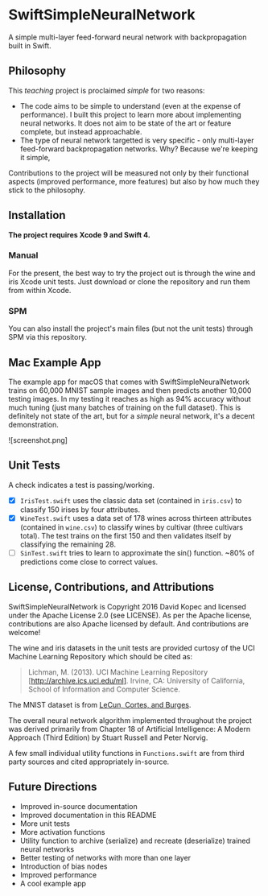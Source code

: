 # SwiftSimpleNeuralNetwork
A simple multi-layer feed-forward neural network with backpropagation built in Swift.

## Philosophy
This *teaching* project is proclaimed *simple* for two reasons:
- The code aims to be simple to understand (even at the expense of performance). I built this project to learn more about implementing neural networks. It does not aim to be state of the art or feature complete, but instead approachable.
- The type of neural network targetted is very specific - only multi-layer feed-forward backpropagation networks. Why? Because we're keeping it simple,

Contributions to the project will be measured not only by their functional aspects (improved performance, more features) but also by how much they stick to the philosophy.

## Installation

**The project requires Xcode 9 and Swift 4.**

### Manual

For the present, the best way to try the project out is through the wine and iris Xcode unit tests. Just download or clone the repository and run them from within Xcode.

### SPM

You can also install the project's main files (but not the unit tests) through SPM via this repository.

## Mac Example App

The example app for macOS that comes with SwiftSimpleNeuralNetwork trains on 60,000 MNIST sample images and then predicts another 10,000 testing images. In my testing it reaches as high as 94% accuracy without much tuning (just many batches of training on the full dataset). This is definitely not state of the art, but for a *simple* neural network, it's a decent demonstration.

![screenshot.png]

## Unit Tests

A check indicates a test is passing/working.
- [x] `IrisTest.swift` uses the classic data set (contained in `iris.csv`) to classify 150 irises by four attributes.
- [x] `WineTest.swift` uses a data set of 178 wines across thirteen attributes (contained in `wine.csv`) to classify wines by cultivar (three cultivars total). The test trains on the first 150 and then validates itself by classifying the remaining 28.
- [ ] `SinTest.swift` tries to learn to approximate the sin() function. ~80% of predictions come close to correct values.

## License, Contributions, and Attributions

SwiftSimpleNeuralNetwork is Copyright 2016 David Kopec and licensed under the Apache License 2.0 (see LICENSE). As per the Apache license, contributions are also Apache licensed by default. And contributions are welcome!

The wine and iris datasets in the unit tests are provided curtosy of the UCI Machine Learning Repository which should be cited as:
> Lichman, M. (2013). UCI Machine Learning Repository [http://archive.ics.uci.edu/ml]. Irvine, CA: University of California, School of Information and Computer Science.

The MNIST dataset is from [LeCun, Cortes, and Burges](http://yann.lecun.com/exdb/mnist/).

The overall neural network algorithm implemented throughout the project was derived primarily from Chapter 18 of Artificial Intelligence: A Modern Approach (Third Edition) by Stuart Russell and Peter Norvig.

A few small individual utility functions in `Functions.swift` are from third party sources and cited appropriately in-source.

## Future Directions

- Improved in-source documentation
- Improved documentation in this README
- More unit tests
- More activation functions
- Utility function to archive (serialize) and recreate (deserialize) trained neural networks
- Better testing of networks with more than one layer
- Introduction of bias nodes
- Improved performance
- A cool example app
